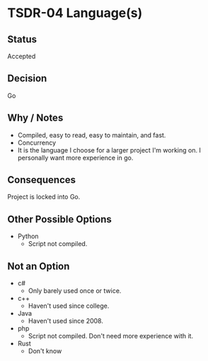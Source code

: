 # TSDR-04 Language(s) 

## Status

Accepted

## Decision

Go

## Why / Notes

  - Compiled, easy to read, easy to maintain, and fast.
  - Concurrency
  - It is the language I choose for a larger project I'm working on. I personally
    want more experience in go.

## Consequences

Project is locked into Go.

## Other Possible Options

- Python
  - Script not compiled.

## Not an Option

- c#
  - Only barely used once or twice.
- c++
  - Haven't used since college.
- Java
  - Haven't used since 2008.
- php
  - Script not compiled. Don't need more experience with it.
- Rust
  - Don't know  